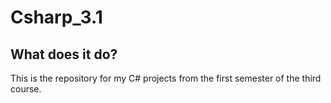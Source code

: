 # Csharp_3.1

## What does it do?
This is the repository for my C# projects from the first semester of the third course.